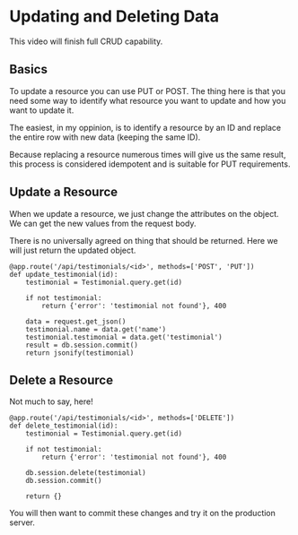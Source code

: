# Updating and Deleting Data

This video will finish full CRUD capability.

## Basics

To update a resource you can use PUT or POST. The thing here is that you need some way to identify what resource you want to update and how you want to update it.

The easiest, in my oppinion, is to identify a resource by an ID and replace the entire row with new data (keeping the same ID).

Because replacing a resource numerous times will give us the same result, this process is considered idempotent and is suitable for PUT requirements.

## Update a Resource

When we update a resource, we just change the attributes on the object. We can get the new values from the request body.

There is no universally agreed on thing that should be returned. Here we will just return the updated object.
```
@app.route('/api/testimonials/<id>', methods=['POST', 'PUT'])
def update_testimonial(id):
    testimonial = Testimonial.query.get(id)

    if not testimonial:
        return {'error': 'testimonial not found'}, 400

    data = request.get_json()
    testimonial.name = data.get('name')
    testimonial.testimonial = data.get('testimonial')
    result = db.session.commit()
    return jsonify(testimonial)
```

## Delete a Resource

Not much to say, here!

```
@app.route('/api/testimonials/<id>', methods=['DELETE'])
def delete_testimonial(id):
    testimonial = Testimonial.query.get(id)

    if not testimonial:
        return {'error': 'testimonial not found'}, 400

    db.session.delete(testimonial)
    db.session.commit()

    return {}
```

You will then want to commit these changes and try it on the production server.

